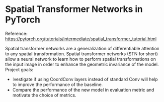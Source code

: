 # Spatial Transformer Networks in PyTorch

Reference: https://pytorch.org/tutorials/intermediate/spatial_transformer_tutorial.html

Spatial transformer networks are a generalization of differentiable attention to any spatial transformation. Spatial transformer networks (STN for short) allow a neural network to learn how to perform spatial transformations on the input image in order to enhance the geometric invariance of the model. Project goals:

- Ivestigate if using CoordConv layers instead of standard Conv will help to improve the performance of the baseline.
- Compare the performance of the new model in evaluation metric and motivate the choice of metrics.
